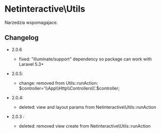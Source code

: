 Netinteractive\Utils
====================

Narzedzia wspomagajace.


## Changelog

* 2.0.6
    * fixed: "illuminate/support" dependency so package can work with Laravel 5.3+

* 2.0.5:
    * change: removed from Utils::runAction:
        $controller='\\App\\Http\\Controllers\\'.$controller;

* 2.0.4:
    * deleted: view and layout params from Netinteractive\Utils::runAction

* 2.0.3 : 
    * deleted: removed view create from Netinteractive\Utils::runAction
